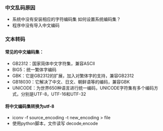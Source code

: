 ### 中文乱码原因
- 系统中没有安装相应的字符编码集
如何设置系统编码集？
- 程序中没有导入中文编码

### 文本转码
#### 常见的中文编码集：
- GB2312：国家简体中文字符集，兼容ASCII
- BIG5：统一繁体字编码
- GBK：它是GB2312的扩展，加入对繁体字的支持，兼容GB2312
- GB18030：它解决了中文、日文、朝鲜语等的编码，兼容GBK
- UNICODE：为世界650种语言进行统一编码，UNICODE字符集有多个编码方式，分别是UTF-8，UTF-16和UTF-32

#### 将中文编码集转换为utf-8
- iconv -f source_encoding -t new_encoding > file
- 使用python脚本，文件读写 decode,encode

